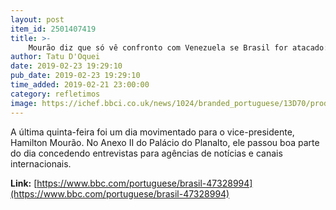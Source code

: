 ```yaml
---
layout: post
item_id: 2501407419
title: >-
    Mourão diz que só vê confronto com Venezuela se Brasil for atacado: 'Mas Maduro não é louco a esse ponto'
author: Tatu D'Oquei
date: 2019-02-23 19:29:10
pub_date: 2019-02-23 19:29:10
time_added: 2019-02-21 23:00:00
category: refletimos
image: https://ichef.bbci.co.uk/news/1024/branded_portuguese/13D70/production/_105746218_gen_0200.jpg
---
```


A última quinta-feira foi um dia movimentado para o vice-presidente, Hamilton Mourão. No Anexo II do Palácio do Planalto, ele passou boa parte do dia concedendo entrevistas para agências de notícias e canais internacionais.

**Link:** [https://www.bbc.com/portuguese/brasil-47328994](https://www.bbc.com/portuguese/brasil-47328994)

